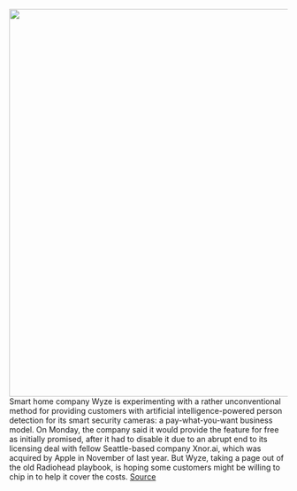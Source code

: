 <img src='https://cdn.vox-cdn.com/thumbor/PmJiiaAPe_18pU5sBuVzMjiKAHw=/0x0:1599x1066/1200x800/filters:focal(1023x368:1277x622)/cdn.vox-cdn.com/uploads/chorus_image/image/67083966/Wyze_Labs_Inc_WyzeCam.0.jpg' width='700px' /><br/>
Smart home company Wyze is experimenting with a rather unconventional method for providing customers with artificial intelligence-powered person detection for its smart security cameras: a pay-what-you-want business model. On Monday, the company said it would provide the feature for free as initially promised, after it had to disable it due to an abrupt end to its licensing deal with fellow Seattle-based company Xnor.ai, which was acquired by Apple in November of last year. But Wyze, taking a page out of the old Radiohead playbook, is hoping some customers might be willing to chip in to help it cover the costs.
<a href='https://www.theverge.com/2020/7/20/21331974/wyze-cam-ai-person-detection-free-pay-what-you-want-model-experiment'> Source <a/>